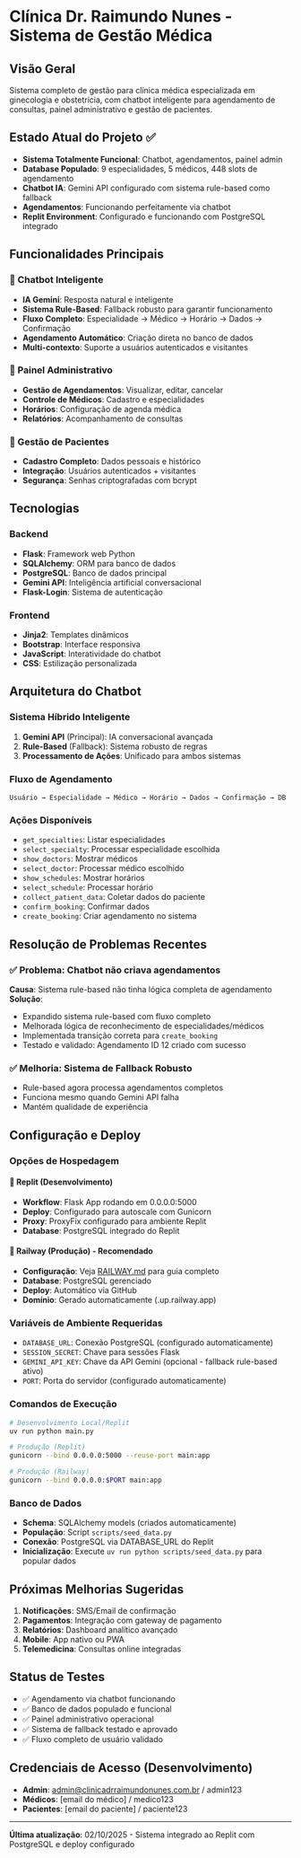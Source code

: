 # Clínica Dr. Raimundo Nunes - Sistema de Gestão Médica

## Visão Geral
Sistema completo de gestão para clínica médica especializada em ginecologia e obstetrícia, com chatbot inteligente para agendamento de consultas, painel administrativo e gestão de pacientes.

## Estado Atual do Projeto ✅
- **Sistema Totalmente Funcional**: Chatbot, agendamentos, painel admin
- **Database Populado**: 9 especialidades, 5 médicos, 448 slots de agendamento
- **Chatbot IA**: Gemini API configurado com sistema rule-based como fallback
- **Agendamentos**: Funcionando perfeitamente via chatbot
- **Replit Environment**: Configurado e funcionando com PostgreSQL integrado

## Funcionalidades Principais

### 🤖 Chatbot Inteligente
- **IA Gemini**: Resposta natural e inteligente
- **Sistema Rule-Based**: Fallback robusto para garantir funcionamento
- **Fluxo Completo**: Especialidade → Médico → Horário → Dados → Confirmação
- **Agendamento Automático**: Criação direta no banco de dados
- **Multi-contexto**: Suporte a usuários autenticados e visitantes

### 🏥 Painel Administrativo  
- **Gestão de Agendamentos**: Visualizar, editar, cancelar
- **Controle de Médicos**: Cadastro e especialidades
- **Horários**: Configuração de agenda médica
- **Relatórios**: Acompanhamento de consultas

### 👥 Gestão de Pacientes
- **Cadastro Completo**: Dados pessoais e histórico
- **Integração**: Usuários autenticados + visitantes
- **Segurança**: Senhas criptografadas com bcrypt

## Tecnologias

### Backend
- **Flask**: Framework web Python
- **SQLAlchemy**: ORM para banco de dados
- **PostgreSQL**: Banco de dados principal
- **Gemini API**: Inteligência artificial conversacional
- **Flask-Login**: Sistema de autenticação

### Frontend
- **Jinja2**: Templates dinâmicos
- **Bootstrap**: Interface responsiva
- **JavaScript**: Interatividade do chatbot
- **CSS**: Estilização personalizada

## Arquitetura do Chatbot

### Sistema Híbrido Inteligente
1. **Gemini API** (Principal): IA conversacional avançada
2. **Rule-Based** (Fallback): Sistema robusto de regras
3. **Processamento de Ações**: Unificado para ambos sistemas

### Fluxo de Agendamento
```
Usuário → Especialidade → Médico → Horário → Dados → Confirmação → DB
```

### Ações Disponíveis
- `get_specialties`: Listar especialidades
- `select_specialty`: Processar especialidade escolhida  
- `show_doctors`: Mostrar médicos
- `select_doctor`: Processar médico escolhido
- `show_schedules`: Mostrar horários
- `select_schedule`: Processar horário
- `collect_patient_data`: Coletar dados do paciente
- `confirm_booking`: Confirmar dados
- `create_booking`: Criar agendamento no sistema

## Resolução de Problemas Recentes

### ✅ Problema: Chatbot não criava agendamentos
**Causa**: Sistema rule-based não tinha lógica completa de agendamento
**Solução**: 
- Expandido sistema rule-based com fluxo completo
- Melhorada lógica de reconhecimento de especialidades/médicos
- Implementada transição correta para `create_booking`
- Testado e validado: Agendamento ID 12 criado com sucesso

### ✅ Melhoria: Sistema de Fallback Robusto
- Rule-based agora processa agendamentos completos
- Funciona mesmo quando Gemini API falha
- Mantém qualidade de experiência

## Configuração e Deploy

### Opções de Hospedagem

#### 🔷 Replit (Desenvolvimento)
- **Workflow**: Flask App rodando em 0.0.0.0:5000
- **Deploy**: Configurado para autoscale com Gunicorn
- **Proxy**: ProxyFix configurado para ambiente Replit
- **Database**: PostgreSQL integrado do Replit

#### 🚂 Railway (Produção) - **Recomendado**
- **Configuração**: Veja [RAILWAY.md](RAILWAY.md) para guia completo
- **Database**: PostgreSQL gerenciado
- **Deploy**: Automático via GitHub
- **Domínio**: Gerado automaticamente (.up.railway.app)

### Variáveis de Ambiente Requeridas
- `DATABASE_URL`: Conexão PostgreSQL (configurado automaticamente)
- `SESSION_SECRET`: Chave para sessões Flask
- `GEMINI_API_KEY`: Chave da API Gemini (opcional - fallback rule-based ativo)
- `PORT`: Porta do servidor (configurado automaticamente)

### Comandos de Execução
```bash
# Desenvolvimento Local/Replit
uv run python main.py

# Produção (Replit)
gunicorn --bind 0.0.0.0:5000 --reuse-port main:app

# Produção (Railway)
gunicorn --bind 0.0.0.0:$PORT main:app
```

### Banco de Dados
- **Schema**: SQLAlchemy models (criados automaticamente)
- **População**: Script `scripts/seed_data.py`
- **Conexão**: PostgreSQL via DATABASE_URL do Replit
- **Inicialização**: Execute `uv run python scripts/seed_data.py` para popular dados

## Próximas Melhorias Sugeridas
1. **Notificações**: SMS/Email de confirmação
2. **Pagamentos**: Integração com gateway de pagamento
3. **Relatórios**: Dashboard analítico avançado
4. **Mobile**: App nativo ou PWA
5. **Telemedicina**: Consultas online integradas

## Status de Testes
- ✅ Agendamento via chatbot funcionando
- ✅ Banco de dados populado e funcional
- ✅ Painel administrativo operacional
- ✅ Sistema de fallback testado e aprovado
- ✅ Fluxo completo de usuário validado

## Credenciais de Acesso (Desenvolvimento)
- **Admin**: admin@clinicadrraimundonunes.com.br / admin123
- **Médicos**: [email do médico] / medico123
- **Pacientes**: [email do paciente] / paciente123

---
**Última atualização**: 02/10/2025 - Sistema integrado ao Replit com PostgreSQL e deploy configurado